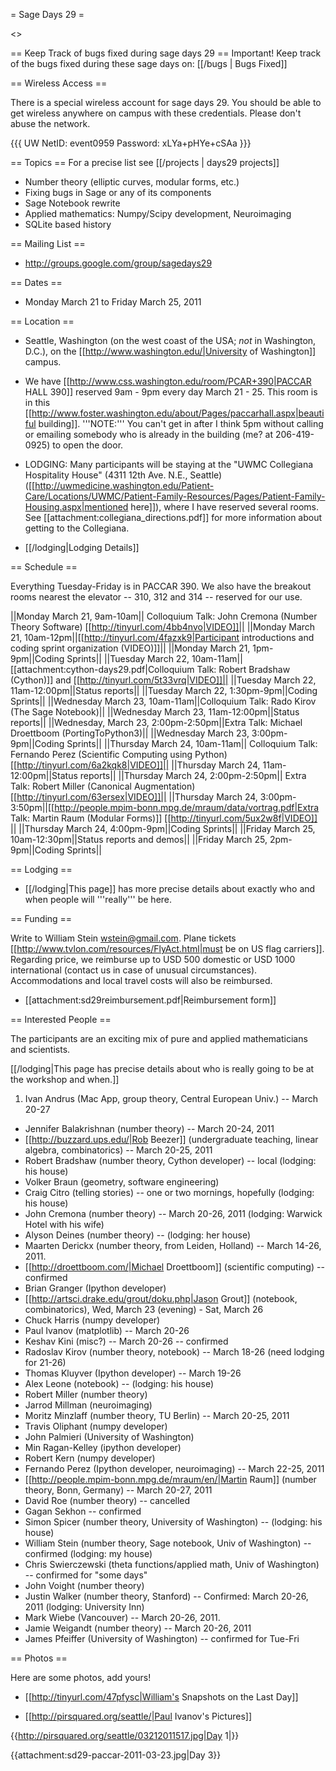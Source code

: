 = Sage Days 29 =

<<TableOfContents>>

== Keep Track of bugs fixed during sage days 29 ==
Important! Keep track of the bugs fixed during these sage days on: [[/bugs | Bugs Fixed]]

== Wireless Access ==

There is a special wireless account for sage days 29. You should be able to get wireless anywhere on campus with these credentials. Please don't abuse the network.

{{{
UW NetID: event0959
Password: xLYa+pHYe+cSAa
}}}



== Topics ==
For a precise list see [[/projects | days29 projects]]


 * Number theory (elliptic curves, modular forms, etc.)
 * Fixing bugs in Sage or any of its components
 * Sage Notebook rewrite
 * Applied mathematics: Numpy/Scipy development, Neuroimaging
 * SQLite based history
 

== Mailing List ==

 * http://groups.google.com/group/sagedays29

== Dates ==

 * Monday March 21 to Friday March 25, 2011

== Location ==

 * Seattle, Washington (on the west coast of the USA; *not* in Washington, D.C.), on the [[http://www.washington.edu/|University of Washington]] campus.

 * We have [[http://www.css.washington.edu/room/PCAR+390|PACCAR HALL 390]] reserved 9am - 9pm every day March 21 - 25.  This room is in this [[http://www.foster.washington.edu/about/Pages/paccarhall.aspx|beautiful building]].  '''NOTE:''' You can't get in after I think 5pm without calling or emailing somebody who is already in the building (me? at 206-419-0925) to open the door. 

 * LODGING: Many participants will be staying at the "UWMC Collegiana Hospitality House" (4311 12th Ave. N.E., Seattle)  ([[http://uwmedicine.washington.edu/Patient-Care/Locations/UWMC/Patient-Family-Resources/Pages/Patient-Family-Housing.aspx|mentioned here]]), where I have reserved several rooms.  See [[attachment:collegiana_directions.pdf]] for more information about getting to the Collegiana.

 * [[/lodging|Lodging Details]]


== Schedule ==

Everything Tuesday-Friday is in PACCAR 390.   We also have the breakout rooms nearest the elevator -- 310, 312 and 314 -- reserved for our use. 

||Monday March 21, 9am-10am|| Colloquium Talk: John Cremona (Number Theory Software) [[http://tinyurl.com/4bb4nvo|VIDEO]]||
||Monday March 21, 10am-12pm||[[http://tinyurl.com/4fazxk9|Participant introductions and coding sprint organization (VIDEO)]]||
||Monday March 21, 1pm-9pm||Coding Sprints||
||Tuesday March 22, 10am-11am||[[attachment:cython-days29.pdf|Colloquium Talk: Robert Bradshaw (Cython)]] and [[http://tinyurl.com/5t33vrq|VIDEO]]||
||Tuesday March 22, 11am-12:00pm||Status reports||
||Tuesday March 22, 1:30pm-9pm||Coding Sprints||
||Wednesday March 23, 10am-11am||Colloquium Talk: Rado Kirov (The Sage Notebook)||
||Wednesday March 23, 11am-12:00pm||Status reports||
||Wednesday, March 23, 2:00pm-2:50pm||Extra Talk: Michael Droettboom (PortingToPython3)||
||Wednesday March 23, 3:00pm-9pm||Coding Sprints||
||Thursday March 24, 10am-11am|| Colloquium Talk: Fernando Perez (Scientific Computing using Python) [[http://tinyurl.com/6a2kqk8|VIDEO]]||
||Thursday March 24, 11am-12:00pm||Status reports||
||Thursday March 24, 2:00pm-2:50pm|| Extra Talk: Robert Miller (Canonical Augmentation) [[http://tinyurl.com/63ersex|VIDEO]]||
||Thursday March 24, 3:00pm-3:50pm||[[http://people.mpim-bonn.mpg.de/mraum/data/vortrag.pdf|Extra Talk: Martin Raum (Modular Forms)]]  [[http://tinyurl.com/5ux2w8f|VIDEO]] ||
||Thursday March 24, 4:00pm-9pm||Coding Sprints||
||Friday March 25, 10am-12:30pm||Status reports and demos||
||Friday March 25, 2pm-9pm||Coding Sprints||



== Lodging ==

 * [[/lodging|This page]] has more precise details about exactly who and when people will '''really''' be here.


== Funding ==
 
 Write to William Stein wstein@gmail.com.   Plane tickets [[http://www.tvlon.com/resources/FlyAct.html|must be on US flag carriers]].  Regarding price, we reimburse up to USD 500 domestic or USD 1000 international (contact us in case of unusual circumstances).  Accommodations and local travel costs will also be reimbursed.

  * [[attachment:sd29reimbursement.pdf|Reimbursement form]]


== Interested People ==

The participants are an exciting mix of pure and applied mathematicians and scientists.  

[[/lodging|This page has precise details about who is really going to be at the workshop and when.]]

 1. Ivan Andrus (Mac App, group theory, Central European Univ.) -- March 20-27
 * Jennifer Balakrishnan (number theory) -- March 20-24, 2011
 * [[http://buzzard.ups.edu/|Rob Beezer]] (undergraduate teaching, linear algebra, combinatorics) -- March 20-25, 2011
 * Robert Bradshaw (number theory, Cython developer) -- local (lodging: his house)
 * Volker Braun (geometry, software engineering)
 * Craig Citro (telling stories) -- one or two mornings, hopefully (lodging: his house)
 * John Cremona (number theory) -- March 20-26, 2011 (lodging: Warwick Hotel with his wife)
 * Alyson Deines (number theory) -- (lodging: her house)
 * Maarten Derickx (number theory, from Leiden, Holland) -- March 14-26, 2011. 
 * [[http://droettboom.com/|Michael Droettboom]] (scientific computing) -- confirmed
 * Brian Granger (Ipython developer)
 * [[http://artsci.drake.edu/grout/doku.php|Jason Grout]] (notebook, combinatorics), Wed, March 23 (evening) - Sat, March 26
 * Chuck Harris  (numpy developer)
 * Paul Ivanov (matplotlib) -- March 20-26
 * Keshav Kini (misc?) -- March 20-26 -- confirmed
 * Radoslav Kirov (number theory, notebook) -- March 18-26 (need lodging for 21-26)
 * Thomas Kluyver (Ipython developer) -- March 19-26
 * Alex Leone (notebook) -- (lodging: his house)
 * Robert Miller (number theory)
 * Jarrod Millman (neuroimaging)
 * Moritz Minzlaff (number theory, TU Berlin) -- March 20-25, 2011
 * Travis Oliphant (numpy developer)
 * John Palmieri (University of Washington)
 * Min Ragan-Kelley (ipython developer)
 * Robert Kern  (numpy developer)
 * Fernando Perez (Ipython developer, neuroimaging) -- March 22-25, 2011
 * [[http://people.mpim-bonn.mpg.de/mraum/en/|Martin Raum]] (number theory, Bonn, Germany) -- March 20-27, 2011
 * David Roe (number theory) -- cancelled 
 * Gagan Sekhon -- confirmed
 * Simon Spicer (number theory, University of Washington) -- (lodging: his house)
 * William Stein (number theory, Sage notebook, Univ of Washington) -- confirmed (lodging: my house)
 * Chris Swierczewski (theta functions/applied math, Univ of Washington) -- confirmed for "some days"
 * John Voight (number theory)
 * Justin Walker (number theory, Stanford) -- Confirmed: March 20-26, 2011 (lodging: University Inn)
 * Mark Wiebe (Vancouver) -- March 20-26, 2011.
 * Jamie Weigandt (number theory) -- March 20-26, 2011
 * James Pfeiffer (University of Washington) -- confirmed for Tue-Fri



== Photos ==

Here are some photos, add yours!

  * [[http://tinyurl.com/47pfysc|William's Snapshots on the Last Day]]

  * [[http://pirsquared.org/seattle/|Paul Ivanov's Pictures]]

{{http://pirsquared.org/seattle/03212011517.jpg|Day 1|}}

{{attachment:sd29-paccar-2011-03-23.jpg|Day 3}}

